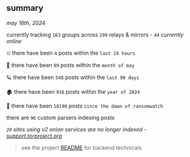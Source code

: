 
## summary
_may 16th, 2024_

currently tracking `163` groups across `299` relays & mirrors - _`44` currently online_

⏲ there have been `4` posts within the `last 24 hours`

🦈 there have been `99` posts within the `month of may`

🪐 there have been `548` posts within the `last 90 days`

🏚 there have been `916` posts within the `year of 2024`

🦕 there have been `10198` posts `since the dawn of ransomwatch`

there are `96` custom parsers indexing posts

_`20` sites using v2 onion services are no longer indexed - [support.torproject.org](https://support.torproject.org/onionservices/v2-deprecation/)_

> see the project [README](https://github.com/joshhighet/ransomwatch#ransomwatch--) for backend technicals
